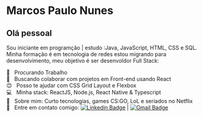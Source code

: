# Marcos Paulo Nunes

## Olá pessoal
Sou iniciante em programção  | estudo  :Java, JavaScript, HTML, CSS e SQL.
Minha formação é em tecnologia de  redes estou migrando para desenvolvimento, meu objetivo é ser desenvoldor Full Stack:

:briefcase:  &nbsp; Procurando Trabalho
 <br/> :purple_heart: &nbsp; Buscando colaborar com projetos em Front-end usando React
 <br/> :blush: &nbsp; Posso te ajudar com CSS Grid Layout e Flexbox
 <br/> :computer: &nbsp; Minha stack: ReactJS, Node.js, React Native & Typescript
 <br/> 💬  &nbsp; Sobre mim: Curto tecnologias, games CS:GO, LoL e seriados no Netflix
 <br/> :email: &nbsp; Entre em contato comigo: [![Linkedin Badge](https://img.shields.io/badge/-MarcosPauloNunes-blue?style=flat-square&logo=Linkedin&logoColor=white&link=https://www.linkedin.com/in/marcos-paulo-nunes-89628488/)](https://www.linkedin.com/in/marcos-paulo-nunes-89628488) 
| 
[![Gmail Badge](https://img.shields.io/badge/-marcosnunes.code@gmail.com-c14438?style=flat-square&logo=Gmail&logoColor=white&link=mailto:marcosnunes.code@gmail.com)](marcosnunes.code@gmail.com)

